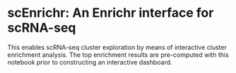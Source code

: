 # scEnrichr: An Enrichr interface for scRNA-seq

This enables scRNA-seq cluster exploration by means of interactive cluster enrichment analysis. The top enrichment results are pre-computed with this notebook prior to constructing an interactive dashboard.
